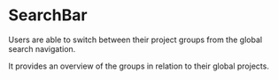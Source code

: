 # SearchBar

Users are able to switch between their project groups from the global search navigation. 

It provides an overview of the groups in relation to their global projects.